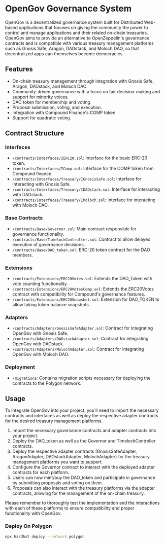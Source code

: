 # OpenGov Governance System

OpenGov is a decentralized governance system built for Distributed Web-based applications that focuses on giving the community the power to control and manage applications and their related on-chain treasuries. OpenGov aims to provide an alternative to OpenZeppelin's governance contracts and is compatible with various treasury management platforms such as Gnosis Safe, Aragon, DAOstack, and Moloch DAO, so that decentralized apps can themselves become democracies.

## Features

- On-chain treasury management through integration with Gnosis Safe, Aragon, DAOstack, and Moloch DAO.
- Community-driven governance with a focus on fair decision-making and support for minority voices.
- DAO token for membership and voting.
- Proposal submission, voting, and execution.
- Integration with Compound Finance's COMP token.
- Support for quadratic voting.

## Contract Structure

### Interfaces

- `/contracts/Interfaces/IERC20.sol`: Interface for the basic ERC-20 token.
- `/contracts/Interfaces/IComp.sol`: Interface for the COMP token from Compound finance.
- `/contracts/Interfaces/Treasury/IGnosisSafe.sol`: Interface for interacting with Gnosis Safe.
- `/contracts/Interfaces/Treasury/IDAOstack.sol`: Interface for interacting with DAOstack.
- `/contracts/Interfaces/Treasury/IMoloch.sol`: Interface for interacting with Moloch DAO.

### Base Contracts

- `/contracts/Base/Governor.sol`: Main contract responsible for governance functionality.
- `/contracts/Base/TimelockController.sol`: Contract to allow delayed execution of governance decisions.
- `/contracts/Base/DAO_token.sol`: ERC-20 token contract for the DAO members.

### Extensions

- `/contracts/Extensions/ERC20Votes.sol`: Extends the DAO_Token with vote counting functionality.
- `/contracts/Extensions/ERC20VotesComp.sol`: Extends the ERC20Votes contract with compatibility for Compound's governance features.
- `/contracts/Extensions/ERC20Snapshot.sol`: Extension for DAO_TOKEN to allow taking token balance snapshots.

### Adapters

- `/contracts/Adapters/GnosisSafeAdapter.sol`: Contract for integrating OpenGov with Gnosis Safe.
- `/contracts/Adapters/DAOstackAdapter.sol`: Contract for integrating OpenGov with DAOstack.
- `/contracts/Adapters/MolochAdapter.sol`: Contract for integrating OpenGov with Moloch DAO.

### Deployment

- `/migrations`: Contains migration scripts necessary for deploying the contracts to the Polygon network.

## Usage

To integrate OpenGov into your project, you'll need to import the necessary contracts and interfaces as well as deploy the respective adapter contracts for the desired treasury management platforms.

1. Import the necessary governance contracts and adapter contracts into your project.
2. Deploy the DAO_token as well as the Governor and TimelockController contracts.
3. Deploy the respective adapter contracts (GnosisSafeAdapter, AragonAdapter, DAOstackAdapter, MolochAdapter) for the treasury management platforms you want to support.
4. Configure the Governor contract to interact with the deployed adapter contracts for each platform.
5. Users can now mint/buy the DAO_token and participate in governance by submitting proposals and voting on them.
6. Proposals can also interact with the treasury platforms via the adapter contracts, allowing for the management of the on-chain treasury.

Please remember to thoroughly test the implementation and the interactions with each of these platforms to ensure compatibility and proper functionality with OpenGov.


### Deploy On Polygon

```bash
npx hardhat deploy --network polygon
```